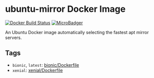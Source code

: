# ubuntu-mirror Docker Image

[![Docker Build Status](https://img.shields.io/docker/build/jmlntw/ubuntu-mirror.svg)](https://hub.docker.com/r/jmlntw/ubuntu-mirror/)
[![MicroBadger](https://images.microbadger.com/badges/image/jmlntw/ubuntu-mirror.svg)](https://microbadger.com/images/jmlntw/ubuntu-mirror)

An Ubuntu Docker image automatically selecting the fastest apt mirror servers.

## Tags

* `bionic`, `latest`: [bionic/Dockerfile](bionic/Dockerfile)
* `xenial`: [xenial/Dockerfile](xenial/Dockerfile)
